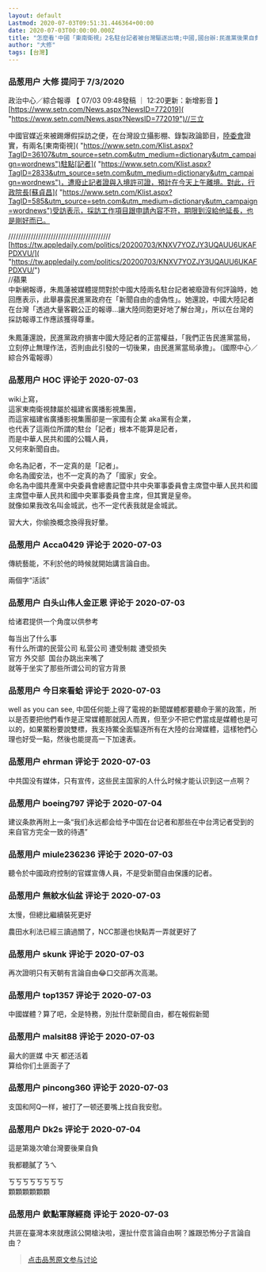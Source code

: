 ```yaml
---
layout: default
Lastmod: 2020-07-03T09:51:31.446364+00:00
date: 2020-07-03T00:00:00.000Z
title: "怎麼看'中國「東南衛視」2名駐台記者被台灣驅逐出境;中國,國台辦:民進黨後果自負'?"
author: "大修"
tags: [台灣]
---
```



### 品葱用户 **大修** 提问于 7/3/2020
    
政治中心／綜合報導 【 07/03 09:48發稿 ｜ 12:20更新：新增影音 】  
[https://www.setn.com/News.aspx?NewsID=772019]( "https://www.setn.com/News.aspx?NewsID=772019")//三立  
  
中國官媒近來被踢爆假採訪之便，在台灣設立攝影棚、錄製政論節目，[陸委會]( "https://www.setn.com/Klist.aspx?TagID=5479&utm_source=setn.com&utm_medium=dictionary&utm_campaign=wordnews")證實，有兩名[東南衛視]( "https://www.setn.com/Klist.aspx?TagID=36107&utm_source=setn.com&utm_medium=dictionary&utm_campaign=wordnews")駐點[記者]( "https://www.setn.com/Klist.aspx?TagID=2833&utm_source=setn.com&utm_medium=dictionary&utm_campaign=wordnews")，遭廢止記者證與入境許可證，預計在今天上午離境。對此，行政院長[蘇貞昌]( "https://www.setn.com/Klist.aspx?TagID=585&utm_source=setn.com&utm_medium=dictionary&utm_campaign=wordnews")受訪表示，採訪工作項目跟申請內容不符，期限到沒給他延長，也是剛好而已。  
  
/////////////////////////////////////////  
[https://tw.appledaily.com/politics/20200703/KNXV7YOZJY3UQAUU6UKAFPDXVU/]( "https://tw.appledaily.com/politics/20200703/KNXV7YOZJY3UQAUU6UKAFPDXVU/")  
//蘋果  
中新網報導，朱鳳蓮被媒體提問對於中國大陸兩名駐台記者被廢證有何評論時，她回應表示，此舉暴露民進黨政府在「新聞自由的虛偽性」。她還說，中國大陸記者在台灣「透過大量客觀公正的報導…讓大陸同胞更好地了解台灣」，所以在台灣的採訪報導工作應該獲得尊重。  
   
朱鳳蓮還說，民進黨政府損害中國大陸記者的正當權益，「我們正告民進黨當局，立刻停止無理作法，否則由此引發的一切後果，由民進黨當局承擔」。（國際中心／綜合外電報導）
    
                

### 品葱用户 **HOC** 评论于 2020-07-03
        
wiki上寫，  
這家東南衛視隸屬於福建省廣播影視集團，  
而這家福建省廣播影視集團卻是一家國有企業 aka黨有企業，  
也代表了這兩位所謂的駐台「記者」根本不能算是記者，  
而是中華人民共和國的公職人員，  
又何來新聞自由。  
  
命名為記者，不一定真的是「記者」。  
命名為國安法，也不一定真的為了「國家」安全。  
命名為中國共產黨中央委員會總書記暨中共中央軍事委員會主席暨中華人民共和國主席暨中華人民共和國中央軍事委員會主席，但其實是皇帝。  
就像如果我改名叫金城武，也不一定代表我就是金城武。  
  
習大大，你偷換概念換得我好暈。
        
                

### 品葱用户 **Acca0429** 评论于 2020-07-03
        
傳統藝能，不利於他的時候就開始講言論自由。  
  
兩個字“活該”
        
                

### 品葱用户 **白头山伟人金正恩** 评论于 2020-07-03
        
给诸君提供一个角度以供参考  
  
每当出了什么事  
有什么所谓的民营公司 私营公司 遭受制裁 遭受损失  
官方 外交部  国台办跳出来嘴了  
就等于坐实了那些所谓公司的官方背景
        
                

### 品葱用户 **今日來看蛤** 评论于 2020-07-03
        
well as you can see, 中囯任何能上得了電視的新聞媒體都要聽命于黨的政策，所以是否要把他們看作是正常媒體那就因人而異，但至少不把它們當成是媒體也是可以的，如果鱉粉要說雙標，我支持鱉全面驅逐所有在大陸的台灣媒體，這樣牠們心理也好受一點，然後也能提高一下加速表。
        
                

### 品葱用户 **ehrman** 评论于 2020-07-03
        
中共国没有媒体，只有宣传，这些民主国家的人什么时候才能认识到这一点啊？
        
                

### 品葱用户 **boeing797** 评论于 2020-07-04
        
建议条款再附上一条“我们永远都会给予中国在台记者和那些在中台湾记者受到的来自官方完全一致的待遇”
        
                

### 品葱用户 **miule236236** 评论于 2020-07-03
        
聽令於中國政府控制的官媒宣傳人員，不是受新聞自由保護的記者。
        
                

### 品葱用户 **無紋水仙盆** 评论于 2020-07-03
        
太慢，但總比繼續裝死更好  
  
農田水利法已經三讀過關了，NCC那邊也快點弄一弄就更好了
        
                

### 品葱用户 **skunk** 评论于 2020-07-03
        
再次證明只有天朝有言論自由😂口交部再次高潮。
        
                

### 品葱用户 **top1357** 评论于 2020-07-03
        
中國媒體？算了吧，全是特務，別扯什麼新聞自由，都在報假新聞
        
                

### 品葱用户 **malsit88** 评论于 2020-07-03
        
最大的匪媒 中天 都还活着   
算给你们土匪面子了
        
                

### 品葱用户 **pincong360** 评论于 2020-07-03
        
支国和阿Q一样，被打了一顿还要嘴上找自我安慰。
        
                

### 品葱用户 **Dk2s** 评论于 2020-07-04
        
這是第幾次嗆台灣要後果自負  
  
我都聽膩了ㄋㄟ  
  
ㄎㄎㄎㄎㄎㄎㄎㄎ  
顆顆顆顆顆顆
        
                

### 品葱用户 **欽點軍隊經商** 评论于 2020-07-03
        
共匪在臺灣本來就應該公開槍決啦，還扯什麼言論自由啊？誰跟恐怖分子言論自由？
        
                





> [点击品葱原文参与讨论](https://pincong.rocks/question/28032)

